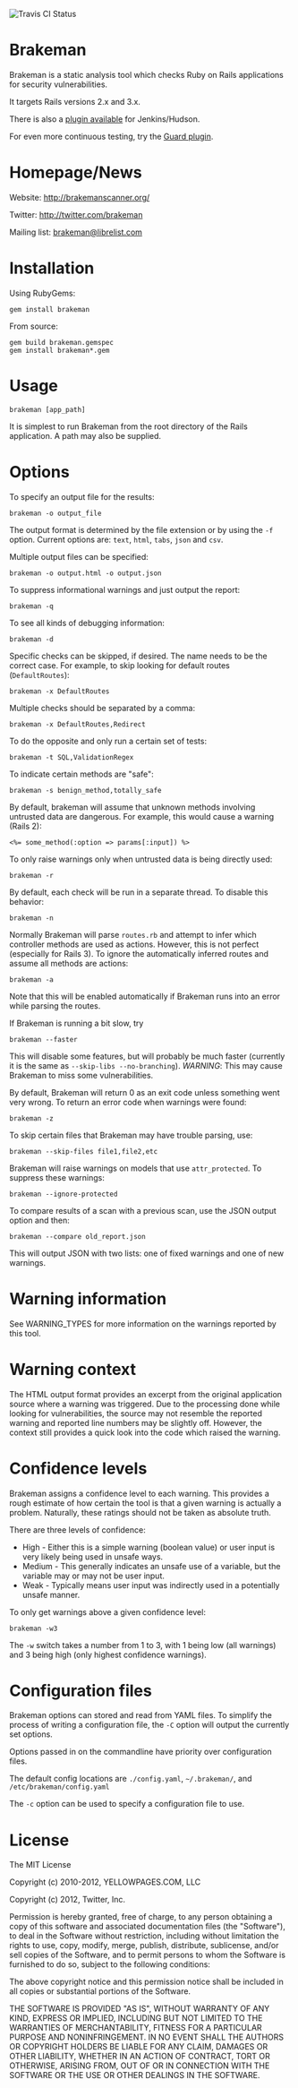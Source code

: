 ![Travis CI Status](https://secure.travis-ci.org/presidentbeef/brakeman.png)

# Brakeman

Brakeman is a static analysis tool which checks Ruby on Rails applications for security vulnerabilities.

It targets Rails versions 2.x and 3.x.
 
There is also a [plugin available](http://brakemanscanner.org/docs/jenkins/) for Jenkins/Hudson.

For even more continuous testing, try the [Guard plugin](https://github.com/oreoshake/guard-brakeman).

# Homepage/News

Website: http://brakemanscanner.org/

Twitter: http://twitter.com/brakeman

Mailing list: brakeman@librelist.com

# Installation

Using RubyGems:

    gem install brakeman

From source:

    gem build brakeman.gemspec
    gem install brakeman*.gem

# Usage

    brakeman [app_path]

It is simplest to run Brakeman from the root directory of the Rails application. A path may also be supplied.

# Options

To specify an output file for the results:

    brakeman -o output_file

The output format is determined by the file extension or by using the `-f` option. Current options are: `text`, `html`, `tabs`, `json` and `csv`.

Multiple output files can be specified:

    brakeman -o output.html -o output.json

To suppress informational warnings and just output the report:

    brakeman -q

To see all kinds of debugging information:

    brakeman -d

Specific checks can be skipped, if desired. The name needs to be the correct case. For example, to skip looking for default routes (`DefaultRoutes`):

    brakeman -x DefaultRoutes

Multiple checks should be separated by a comma:

    brakeman -x DefaultRoutes,Redirect

To do the opposite and only run a certain set of tests:

    brakeman -t SQL,ValidationRegex

To indicate certain methods are "safe":

    brakeman -s benign_method,totally_safe

By default, brakeman will assume that unknown methods involving untrusted data are dangerous. For example, this would cause a warning (Rails 2):

    <%= some_method(:option => params[:input]) %>

To only raise warnings only when untrusted data is being directly used:

    brakeman -r

By default, each check will be run in a separate thread. To disable this behavior:

    brakeman -n

Normally Brakeman will parse `routes.rb` and attempt to infer which controller methods are used as actions. However, this is not perfect (especially for Rails 3). To ignore the automatically inferred routes and assume all methods are actions:

    brakeman -a

Note that this will be enabled automatically if Brakeman runs into an error while parsing the routes.

If Brakeman is running a bit slow, try

    brakeman --faster

This will disable some features, but will probably be much faster (currently it is the same as `--skip-libs --no-branching`). *WARNING*: This may cause Brakeman to miss some vulnerabilities.

By default, Brakeman will return 0 as an exit code unless something went very wrong. To return an error code when warnings were found:

    brakeman -z

To skip certain files that Brakeman may have trouble parsing, use:

    brakeman --skip-files file1,file2,etc

Brakeman will raise warnings on models that use `attr_protected`. To suppress these warnings:

    brakeman --ignore-protected

To compare results of a scan with a previous scan, use the JSON output option and then:

    brakeman --compare old_report.json

This will output JSON with two lists: one of fixed warnings and one of new warnings.

# Warning information

See WARNING\_TYPES for more information on the warnings reported by this tool.

# Warning context

The HTML output format provides an excerpt from the original application source where a warning was triggered. Due to the processing done while looking for vulnerabilities, the source may not resemble the reported warning and reported line numbers may be slightly off. However, the context still provides a quick look into the code which raised the warning.

# Confidence levels

Brakeman assigns a confidence level to each warning. This provides a rough estimate of how certain the tool is that a given warning is actually a problem. Naturally, these ratings should not be taken as absolute truth.

There are three levels of confidence:

 + High - Either this is a simple warning (boolean value) or user input is very likely being used in unsafe ways.
 + Medium - This generally indicates an unsafe use of a variable, but the variable may or may not be user input.
 + Weak - Typically means user input was indirectly used in a potentially unsafe manner.

To only get warnings above a given confidence level:

    brakeman -w3

The `-w` switch takes a number from 1 to 3, with 1 being low (all warnings) and 3 being high (only highest confidence warnings).

# Configuration files

Brakeman options can stored and read from YAML files. To simplify the process of writing a configuration file, the `-C` option will output the currently set options.

Options passed in on the commandline have priority over configuration files.

The default config locations are `./config.yaml`, `~/.brakeman/`, and `/etc/brakeman/config.yaml`

The `-c` option can be used to specify a configuration file to use.

# License

The MIT License

Copyright (c) 2010-2012, YELLOWPAGES.COM, LLC

Copyright (c) 2012, Twitter, Inc.

Permission is hereby granted, free of charge, to any person obtaining a copy
of this software and associated documentation files (the "Software"), to deal
in the Software without restriction, including without limitation the rights
to use, copy, modify, merge, publish, distribute, sublicense, and/or sell
copies of the Software, and to permit persons to whom the Software is
furnished to do so, subject to the following conditions:

The above copyright notice and this permission notice shall be included in
all copies or substantial portions of the Software.

THE SOFTWARE IS PROVIDED "AS IS", WITHOUT WARRANTY OF ANY KIND, EXPRESS OR
IMPLIED, INCLUDING BUT NOT LIMITED TO THE WARRANTIES OF MERCHANTABILITY,
FITNESS FOR A PARTICULAR PURPOSE AND NONINFRINGEMENT. IN NO EVENT SHALL THE
AUTHORS OR COPYRIGHT HOLDERS BE LIABLE FOR ANY CLAIM, DAMAGES OR OTHER
LIABILITY, WHETHER IN AN ACTION OF CONTRACT, TORT OR OTHERWISE, ARISING FROM,
OUT OF OR IN CONNECTION WITH THE SOFTWARE OR THE USE OR OTHER DEALINGS IN
THE SOFTWARE.
